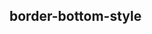 ## border-bottom-style


<!-- CSSJSON.border-bottom-style.description -->

<!-- CSSJSON.border-bottom-style.syntax -->

<!-- CSSJSON.border-bottom-style.values -->

<!-- CSSJSON.border-bottom-style.defaultValue -->

<!-- CSSJSON.border-bottom-style.unixTags -->

<!-- CSSJSON.border-bottom-style.compatibility -->

<!-- CSSJSON.border-bottom-style.example -->

<!-- CSSJSON.border-bottom-style.reference -->
